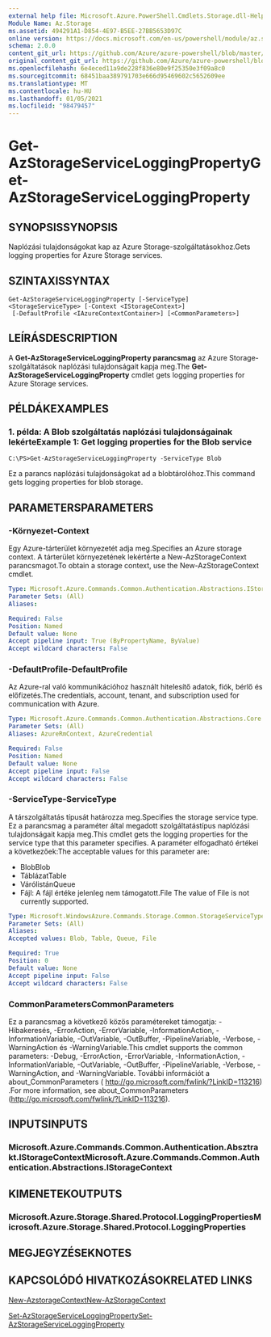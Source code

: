 ```yaml
---
external help file: Microsoft.Azure.PowerShell.Cmdlets.Storage.dll-Help.xml
Module Name: Az.Storage
ms.assetid: 494291A1-D854-4E97-B5EE-27BB5653D97C
online version: https://docs.microsoft.com/en-us/powershell/module/az.storage/get-azstorageserviceloggingproperty
schema: 2.0.0
content_git_url: https://github.com/Azure/azure-powershell/blob/master/src/Storage/Storage.Management/help/Get-AzStorageServiceLoggingProperty.md
original_content_git_url: https://github.com/Azure/azure-powershell/blob/master/src/Storage/Storage.Management/help/Get-AzStorageServiceLoggingProperty.md
ms.openlocfilehash: 6e4eced11a9de228f836e80e9f25350e3f09a8c0
ms.sourcegitcommit: 68451baa389791703e666d95469602c5652609ee
ms.translationtype: MT
ms.contentlocale: hu-HU
ms.lasthandoff: 01/05/2021
ms.locfileid: "98479457"
---
```

# <span data-ttu-id="7e6e0-101">Get-AzStorageServiceLoggingProperty</span><span class="sxs-lookup"><span data-stu-id="7e6e0-101">Get-AzStorageServiceLoggingProperty</span></span>

## <span data-ttu-id="7e6e0-102">SYNOPSIS</span><span class="sxs-lookup"><span data-stu-id="7e6e0-102">SYNOPSIS</span></span>
<span data-ttu-id="7e6e0-103">Naplózási tulajdonságokat kap az Azure Storage-szolgáltatásokhoz.</span><span class="sxs-lookup"><span data-stu-id="7e6e0-103">Gets logging properties for Azure Storage services.</span></span>

## <span data-ttu-id="7e6e0-104">SZINTAXIS</span><span class="sxs-lookup"><span data-stu-id="7e6e0-104">SYNTAX</span></span>

```
Get-AzStorageServiceLoggingProperty [-ServiceType] <StorageServiceType> [-Context <IStorageContext>]
 [-DefaultProfile <IAzureContextContainer>] [<CommonParameters>]
```

## <span data-ttu-id="7e6e0-105">LEÍRÁS</span><span class="sxs-lookup"><span data-stu-id="7e6e0-105">DESCRIPTION</span></span>
<span data-ttu-id="7e6e0-106">A **Get-AzStorageServiceLoggingProperty parancsmag** az Azure Storage-szolgáltatások naplózási tulajdonságait kapja meg.</span><span class="sxs-lookup"><span data-stu-id="7e6e0-106">The **Get-AzStorageServiceLoggingProperty** cmdlet gets logging properties for Azure Storage services.</span></span>

## <span data-ttu-id="7e6e0-107">PÉLDÁK</span><span class="sxs-lookup"><span data-stu-id="7e6e0-107">EXAMPLES</span></span>

### <span data-ttu-id="7e6e0-108">1. példa: A Blob szolgáltatás naplózási tulajdonságainak lekérte</span><span class="sxs-lookup"><span data-stu-id="7e6e0-108">Example 1: Get logging properties for the Blob service</span></span>
```
C:\PS>Get-AzStorageServiceLoggingProperty -ServiceType Blob
```

<span data-ttu-id="7e6e0-109">Ez a parancs naplózási tulajdonságokat ad a blobtárolóhoz.</span><span class="sxs-lookup"><span data-stu-id="7e6e0-109">This command gets logging properties for blob storage.</span></span>

## <span data-ttu-id="7e6e0-110">PARAMETERS</span><span class="sxs-lookup"><span data-stu-id="7e6e0-110">PARAMETERS</span></span>

### <span data-ttu-id="7e6e0-111">-Környezet</span><span class="sxs-lookup"><span data-stu-id="7e6e0-111">-Context</span></span>
<span data-ttu-id="7e6e0-112">Egy Azure-tárterület környezetét adja meg.</span><span class="sxs-lookup"><span data-stu-id="7e6e0-112">Specifies an Azure storage context.</span></span>
<span data-ttu-id="7e6e0-113">A tárterület környezetének lekértérte a New-AzStorageContext parancsmagot.</span><span class="sxs-lookup"><span data-stu-id="7e6e0-113">To obtain a storage context, use the New-AzStorageContext cmdlet.</span></span>

```yaml
Type: Microsoft.Azure.Commands.Common.Authentication.Abstractions.IStorageContext
Parameter Sets: (All)
Aliases:

Required: False
Position: Named
Default value: None
Accept pipeline input: True (ByPropertyName, ByValue)
Accept wildcard characters: False
```

### <span data-ttu-id="7e6e0-114">-DefaultProfile</span><span class="sxs-lookup"><span data-stu-id="7e6e0-114">-DefaultProfile</span></span>
<span data-ttu-id="7e6e0-115">Az Azure-ral való kommunikációhoz használt hitelesítő adatok, fiók, bérlő és előfizetés.</span><span class="sxs-lookup"><span data-stu-id="7e6e0-115">The credentials, account, tenant, and subscription used for communication with Azure.</span></span>

```yaml
Type: Microsoft.Azure.Commands.Common.Authentication.Abstractions.Core.IAzureContextContainer
Parameter Sets: (All)
Aliases: AzureRmContext, AzureCredential

Required: False
Position: Named
Default value: None
Accept pipeline input: False
Accept wildcard characters: False
```

### <span data-ttu-id="7e6e0-116">-ServiceType</span><span class="sxs-lookup"><span data-stu-id="7e6e0-116">-ServiceType</span></span>
<span data-ttu-id="7e6e0-117">A társzolgáltatás típusát határozza meg.</span><span class="sxs-lookup"><span data-stu-id="7e6e0-117">Specifies the storage service type.</span></span>
<span data-ttu-id="7e6e0-118">Ez a parancsmag a paraméter által megadott szolgáltatástípus naplózási tulajdonságait kapja meg.</span><span class="sxs-lookup"><span data-stu-id="7e6e0-118">This cmdlet gets the logging properties for the service type that this parameter specifies.</span></span>
<span data-ttu-id="7e6e0-119">A paraméter elfogadható értékei a következőek:</span><span class="sxs-lookup"><span data-stu-id="7e6e0-119">The acceptable values for this parameter are:</span></span>
- <span data-ttu-id="7e6e0-120">Blob</span><span class="sxs-lookup"><span data-stu-id="7e6e0-120">Blob</span></span> 
- <span data-ttu-id="7e6e0-121">Táblázat</span><span class="sxs-lookup"><span data-stu-id="7e6e0-121">Table</span></span>
- <span data-ttu-id="7e6e0-122">Várólistán</span><span class="sxs-lookup"><span data-stu-id="7e6e0-122">Queue</span></span>
- <span data-ttu-id="7e6e0-123">Fájl: A fájl értéke jelenleg nem támogatott.</span><span class="sxs-lookup"><span data-stu-id="7e6e0-123">File The value of File is not currently supported.</span></span>

```yaml
Type: Microsoft.WindowsAzure.Commands.Storage.Common.StorageServiceType
Parameter Sets: (All)
Aliases:
Accepted values: Blob, Table, Queue, File

Required: True
Position: 0
Default value: None
Accept pipeline input: False
Accept wildcard characters: False
```

### <span data-ttu-id="7e6e0-124">CommonParameters</span><span class="sxs-lookup"><span data-stu-id="7e6e0-124">CommonParameters</span></span>
<span data-ttu-id="7e6e0-125">Ez a parancsmag a következő közös paramétereket támogatja: -Hibakeresés, -ErrorAction, -ErrorVariable, -InformationAction, -InformationVariable, -OutVariable, -OutBuffer, -PipelineVariable, -Verbose, -WarningAction és -WarningVariable.</span><span class="sxs-lookup"><span data-stu-id="7e6e0-125">This cmdlet supports the common parameters: -Debug, -ErrorAction, -ErrorVariable, -InformationAction, -InformationVariable, -OutVariable, -OutBuffer, -PipelineVariable, -Verbose, -WarningAction, and -WarningVariable.</span></span> <span data-ttu-id="7e6e0-126">További információt a about_CommonParameters ( http://go.microsoft.com/fwlink/?LinkID=113216) .</span><span class="sxs-lookup"><span data-stu-id="7e6e0-126">For more information, see about_CommonParameters (http://go.microsoft.com/fwlink/?LinkID=113216).</span></span>

## <span data-ttu-id="7e6e0-127">INPUTS</span><span class="sxs-lookup"><span data-stu-id="7e6e0-127">INPUTS</span></span>

### <span data-ttu-id="7e6e0-128">Microsoft.Azure.Commands.Common.Authentication.Absztrakt.IStorageContext</span><span class="sxs-lookup"><span data-stu-id="7e6e0-128">Microsoft.Azure.Commands.Common.Authentication.Abstractions.IStorageContext</span></span>

## <span data-ttu-id="7e6e0-129">KIMENETEK</span><span class="sxs-lookup"><span data-stu-id="7e6e0-129">OUTPUTS</span></span>

### <span data-ttu-id="7e6e0-130">Microsoft.Azure.Storage.Shared.Protocol.LoggingProperties</span><span class="sxs-lookup"><span data-stu-id="7e6e0-130">Microsoft.Azure.Storage.Shared.Protocol.LoggingProperties</span></span>

## <span data-ttu-id="7e6e0-131">MEGJEGYZÉSEK</span><span class="sxs-lookup"><span data-stu-id="7e6e0-131">NOTES</span></span>

## <span data-ttu-id="7e6e0-132">KAPCSOLÓDÓ HIVATKOZÁSOK</span><span class="sxs-lookup"><span data-stu-id="7e6e0-132">RELATED LINKS</span></span>

[<span data-ttu-id="7e6e0-133">New-AzstorageContext</span><span class="sxs-lookup"><span data-stu-id="7e6e0-133">New-AzStorageContext</span></span>](./New-AzStorageContext.md)

[<span data-ttu-id="7e6e0-134">Set-AzStorageServiceLoggingProperty</span><span class="sxs-lookup"><span data-stu-id="7e6e0-134">Set-AzStorageServiceLoggingProperty</span></span>](./Set-AzStorageServiceLoggingProperty.md)


